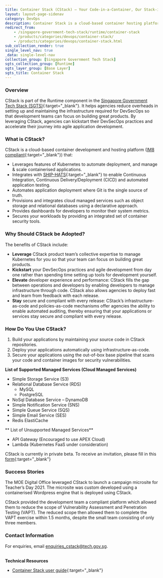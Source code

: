 ```yaml
---
title: Container Stack (CStack) – Your Code-in-a-Container, Our Stack-in-a-Cluster
layout: layout-page-sidenav
category: DevOps
description: Container Stack is a cloud-based container hosting platform and a Runtime component within Singapore Government Tech Stack.
redirect_from:
    - /singapore-government-tech-stack/runtime/container-stack
    - /products/categories/devops/container-stack/
    - /products/categories/devops/container-stack.html
sub_collection_render: true
single_level_nav: true
_data: single-level-nav
collection_group: [Singapore Government Tech Stack]
sgts_collection_group: [Runtime]
sgts_layer_group: [Base Layer]
sgts_title: Container Stack
---
```


### Overview

CStack is part of the Runtime component in the [Singapore Government Tech Stack (SGTS)](/singapore-government-tech-stack/overview){:target="_blank"}. It helps agencies reduce overheads in setting up and maintaining the infrastructure required for DevSecOps so that development teams can focus on building great products. By leveraging CStack, agencies can kickstart their DevSecOps practices and accelerate their journey into agile application development.

### What is CStack?

CStack is a cloud-based container development and hosting platform ([IM8 compliant](/guidelines/standards-and-best-practices/im8){:target="_blank"}) that:

- Leverages features of Kubernetes to automate deployment, and manage & scale containerised applications.
- Integrates with [SHIP-HATS](/products/categories/devops/ship-hats){:target="_blank"} to enable Continuous Integration, Continuous Delivery/Deployment (CICD) and automated application testing.
- Automates application deployment where Git is the single source of truth.
- Provisions and integrates cloud managed services such as object storage and relational databases using a declarative approach.
- Provides dashboards for developers to monitor their system metrics.
- Secures your workloads by providing an integrated set of container security tools.

### Why Should CStack be Adopted?

The benefits of CStack include:

- **Leverage** CStack product team’s collective expertise to manage Kubernetes for you so that your team can focus on building great products.
- **Kickstart** your DevSecOps practices and agile development from day one rather than spending time setting up tools for development yourself.
- **Elevate** developer experience and performance: CStack fills the gap between operations and developers by enabling developers to manage infrastructure through code. CStack also allows agencies to deploy fast and learn from feedback with each release.
- **Stay** secure and compliant with every release: CStack’s infrastructure-as-code and policies-as-code mechanisms offer agencies the ability to enable automated auditing, thereby ensuring that your applications or services stay secure and compliant with every release.

### How Do You Use CStack?

1. Build your applications by maintaining your source code in CStack repositories.
2. Deploy your applications automatically using infrastructure-as-code.
3. Secure your applications using the out-of-box base pipeline that scans your code and container images for security vulnerabilities.

**List of Supported Managed Services (Cloud Managed Services)**

- Simple Storage Service (S3)
- Relational Database Service (RDS)
    - MySQL
	- PostgreSQL
- NoSql Database Service – DynamoDB
- Simple Notification Service (SNS)
- Simple Queue Service (SQS)
- Simple Email Service (SES)
- Redis ElastiCache

** List of Unsupported Managed Services**

- API Gateway (Encouraged to use APEX Cloud)
- Lambda (Kubernetes FaaS under consideration)

CStack is currently in private beta. To receive an invitation, please fill in this [form](https://go.gov.sg/cstack-signup){:target="_blank"}

### Success Stories

The MOE Digital Office leveraged CStack to launch a campaign microsite for Teacher’s Day 2021. The microsite was custom developed using a containerised Wordpress engine that is deployed using CStack.

CStack provided the development team a compliant platform which allowed them to reduce the scope of Vulnerability Assessment and Penetration Testing (VAPT).  The reduced scope then allowed them to complete the VAPT exercise within 1.5 months, despite the small team consisting of only three members.

### Contact Information

For enquiries, email <enquiries_cstack@tech.gov.sg>.

<br/>**Technical Resources**

- [Container Stack user guide](https://docs.developer.tech.gov.sg/docs/container-stack-user-guide){:target="_blank"}